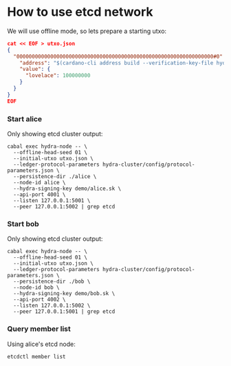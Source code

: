 # How to use etcd network

We will use offline mode, so lets prepare a starting utxo:

```json
cat << EOF > utxo.json
{
  "0000000000000000000000000000000000000000000000000000000000000000#0": {
    "address": "$(cardano-cli address build --verification-key-file hydra-cluster/config/credentials/alice-funds.vk --testnet-magic 42)",
    "value": {
      "lovelace": 100000000
    }
  }
}
EOF
```

### Start alice

Only showing etcd cluster output:

```shell
cabal exec hydra-node -- \
  --offline-head-seed 01 \
  --initial-utxo utxo.json \
  --ledger-protocol-parameters hydra-cluster/config/protocol-parameters.json \
  --persistence-dir ./alice \
  --node-id alice \
  --hydra-signing-key demo/alice.sk \
  --api-port 4001 \
  --listen 127.0.0.1:5001 \
  --peer 127.0.0.1:5002 | grep etcd
```

### Start bob

Only showing etcd cluster output:

```shell
cabal exec hydra-node -- \
  --offline-head-seed 01 \
  --initial-utxo utxo.json \
  --ledger-protocol-parameters hydra-cluster/config/protocol-parameters.json \
  --persistence-dir ./bob \
  --node-id bob \
  --hydra-signing-key demo/bob.sk \
  --api-port 4002 \
  --listen 127.0.0.1:5002 \
  --peer 127.0.0.1:5001 | grep etcd
```


### Query member list

Using alice's etcd node:

```shell
etcdctl member list
```
